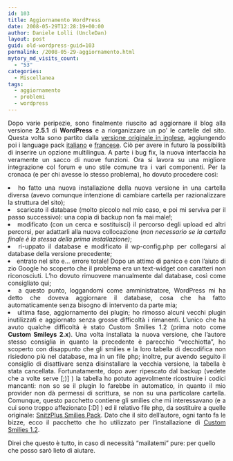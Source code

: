 ```yaml
---
id: 103
title: Aggiornamento WordPress
date: 2008-05-29T12:28:19+00:00
author: Daniele Lolli (UncleDan)
layout: post
guid: old-wordpress-guid=103
permalink: /2008-05-29-aggiornamento.html
mytory_md_visits_count:
  - "53"
categories:
  - Miscellanea
tags:
  - aggiornamento
  - problemi
  - wordpress
---
```

<p style="text-align: justify;">
  Dopo varie peripezie, sono finalmente riuscito ad aggiornare il blog alla versione <strong>2.5.1</strong> di <strong>WordPress</strong> e a riorganizzare un po&#8217; le cartelle del sito. Questa volta sono partito dalla <a title="Download WordPress English" href="http://wordpress.org/download/" target="_blank">versione originale in inglese</a>, aggiungendo poi i language pack <a title="Download WordPress Italiano (Language Pack)" href="http://www.wordpress-it.it/wordpress-in-italiano/" target="_blank">italiano</a> e <a title="Download WordPress Français (Language Pack)" href="http://www.wordpress-fr.net/telechargements" target="_blank">francese</a>. Ciò per avere in futuro la possibilità di inserire un opzione multilingua. A parte i bug fix, la nuova interfaccia ha veramente un sacco di nuove funzioni. Ora si lavora su una migliore integrazione col forum e uno stile comune tra i vari componenti. Per la cronaca (e per chi avesse lo stesso problema), ho dovuto procedere così:
</p>

<li style="text-align: justify;">
  ho fatto una nuova installazione della nuova versione in una cartella diversa (avevo comunque intenzione di cambiare cartella per razionalizzare la struttura del sito);
</li>
<li style="text-align: justify;">
  scaricato il database (molto piccolo nel mio caso, e poi mi serviva per il passo successivo): una copia di backup non fa mai male!;
</li>
<li style="text-align: justify;">
  modificato (con un cerca e sostituisci) il percorso degli upload ed altri percorsi, per adattarli alla nuova collocazione (<em>non necessario se la cartella finale è la stessa della prima installazione)</em>;
</li>
<li style="text-align: justify;">
  ri-uppato il database e modificato il wp-config.php per collegarsi al database della versione precedente;
</li>
<li style="text-align: justify;">
  entrato nel sito e&#8230; errore totale! Dopo un attimo di panico e con l&#8217;aiuto di zio Google ho scoperto che il problema era un text-widget con caratteri non riconosciuti. L&#8217;ho dovuto rimuovere manualmente dal database, così come consigliato qui;
</li>
<li style="text-align: justify;">
  a questo punto, loggandomi come amministratore, WordPress mi ha detto che doveva aggiornare il database, cosa che ha fatto automaticamente senza bisogno di intervento da parte mia;
</li>
<li style="text-align: justify;">
  ultima fase, aggiornamento dei plugin; ho rimosso alcuni vecchi plugin inutilizzati e aggiornato senza grosse difficoltà i rimanenti. L&#8217;unico che ha avuto qualche difficoltà è stato Custom Smilies 1.2 (prima noto come <strong>Custom Smileys 2.x</strong>). Una volta installata la nuova versione, che l&#8217;autore stesso consiglia in quanto la precedente è parecchio &#8220;vecchiotta&#8221;, ho scoperto con disappunto che gli smilies e la loro tabella di decodifica non risiedono più nel database, ma in un file php; inoltre, pur avendo seguito il consiglio di disattivare senza disinstallare la vecchia versione, la tabella è stata cancellata. Fortunatamente, dopo aver ripescato dal backup (vedete che a volte serve [;)] ) la tabella ho potuto agevolmente ricostruire i codici mancanti: non so se il plugin lo farebbe in automatico, in quanto il mio provider non dà permessi di scrittura, se non su una particolare cartella. Comunque, questo pacchetto contiene gli smilies che mi interessavano (e a cui sono troppo affezionato [:D] ) ed il relativo file php, da sostituire a quelle originale: <a href="/uploads/2008/05/snitzplus_smilies_pack.zip">SnitzPlus Smilies Pack</a>. Dato che il sito dell&#8217;autore, ogni tanto fa le bizze, ecco il pacchetto che ho utilizzato per l&#8217;installazione di <a href="/uploads/2008/05/custom-smilies12.zip">Custom Smilies 1.2</a>.
</li>

Direi che questo è tutto, in caso di necessità &#8220;mailatemi&#8221; pure: per quello che posso sarò lieto di aiutare.